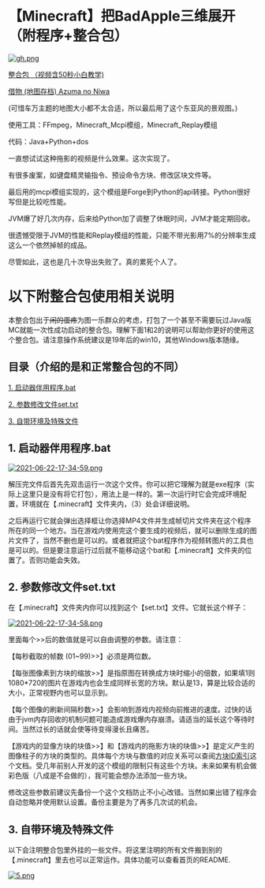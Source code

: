 # 【Minecraft】把BadApple三维展开（附程序+整合包）

[![gh.png](https://i.postimg.cc/x1SLbdcH/gh.png)](https://www.bilibili.com/video/BV1Ww411o77g)


[整合包 （视频含50秒小白教学)](https://github.com/SynthesisDu/MC_BadAppleDGDH/releases/tag/v1.0)

[借物 (地图存档) Azuma no Niwa](https://www.planetminecraft.com/project/garden-of-the-east-3583394/)

(可惜车万主题的地图大小都不太合适，所以最后用了这个东亚风的景观图。)


使用工具：FFmpeg，Minecraft_Mcpi模组，Minecraft_Replay模组

代码：Java+Python+dos


一直想试试这种拖影的视频是什么效果。这次实现了。

有很多废案，如键盘精灵输指令、预设命令方块、修改区块文件等。

最后用的mcpi模组实现的，这个模组是Forge到Python的api转接。Python很好写但是比较吃性能。

JVM爆了好几次内存，后来给Python加了调整了休眠时间，JVM才能定期回收。

很遗憾受限于JVM的性能和Replay模组的性能，只能不带光影用7%的分辨率生成这么一个依然掉帧的成品。

尽管如此，这也是几十次导出失败了。真的累死个人了。


# 以下附整合包使用相关说明

本整合包出于~~闲的蛋疼~~为图一乐群众的考虑，打包了一个甚至不需要玩过Java版MC就能一次性成功启动的整合包。理解下面1和2的说明可以帮助你更好的使用这个整合包。请注意操作系统建议是19年后的win10，其他Windows版本随缘。

<h2>目录（介绍的是和正常整合包的不同）</h2>

[1. 启动器伴用程序.bat](https://github.com/SynthesisDu/MC_BadAppleDGDH/blob/main/%E6%95%B4%E5%90%88%E5%8C%85%E4%BD%BF%E7%94%A8%E7%9B%B8%E5%85%B3%E8%AF%B4%E6%98%8E/%E6%95%B4%E5%90%88%E5%8C%85%E4%BD%BF%E7%94%A8%E7%9B%B8%E5%85%B3%E8%AF%B4%E6%98%8E.md#1-%E5%90%AF%E5%8A%A8%E5%99%A8%E4%BC%B4%E7%94%A8%E7%A8%8B%E5%BA%8Fbat)

[2. 参数修改文件set.txt](https://github.com/SynthesisDu/MC_BadAppleDGDH/blob/main/%E6%95%B4%E5%90%88%E5%8C%85%E4%BD%BF%E7%94%A8%E7%9B%B8%E5%85%B3%E8%AF%B4%E6%98%8E/%E6%95%B4%E5%90%88%E5%8C%85%E4%BD%BF%E7%94%A8%E7%9B%B8%E5%85%B3%E8%AF%B4%E6%98%8E.md#2-%E5%8F%82%E6%95%B0%E4%BF%AE%E6%94%B9%E6%96%87%E4%BB%B6settxt)

[3. 自带环境及特殊文件](https://github.com/SynthesisDu/MC_BadAppleDGDH/blob/main/%E6%95%B4%E5%90%88%E5%8C%85%E4%BD%BF%E7%94%A8%E7%9B%B8%E5%85%B3%E8%AF%B4%E6%98%8E/%E6%95%B4%E5%90%88%E5%8C%85%E4%BD%BF%E7%94%A8%E7%9B%B8%E5%85%B3%E8%AF%B4%E6%98%8E.md#3-%E8%87%AA%E5%B8%A6%E7%8E%AF%E5%A2%83%E5%8F%8A%E7%89%B9%E6%AE%8A%E6%96%87%E4%BB%B6)

## 1. 启动器伴用程序.bat

[![2021-06-22-17-34-59.png](https://i.postimg.cc/76KCM0km/2021-06-22-17-34-59.png)](https://postimg.cc/cg84dK6n)

解压完文件后首先先双击运行一次这个文件。你可以把它理解为就是exe程序（实际上这里只是没有将它打包），用法上是一样的。第一次运行时它会完成环境配置，环境就在【.minecraft】文件夹内，（3）处会详细说明。

之后再运行它就会弹出选择框让你选择MP4文件并生成帧切片文件夹在这个程序所在的同一个地方。当在游戏内使用完这个要生成的视频后，就可以删除生成的图片文件了，当然不删也是可以的。或者就把这个bat程序作为视频转图片的工具也是可以的。但是要注意运行过后就不能移动这个bat和【.minecraft】文件夹的位置了。否则功能会失效。

## 2. 参数修改文件set.txt

在【.minecraft】文件夹内你可以找到这个【set.txt】文件。它就长这个样子：

[![2021-06-22-17-34-58.png](https://i.postimg.cc/zvQdyy2c/2021-06-22-17-34-58.png)](https://postimg.cc/kRxNZgmQ)

里面每个>>后的数值就是可以自由调整的参数。请注意：

【每秒截取的帧数 (01~99)>>】必须是两位数。

【每张图像素到方块的缩放>>】是指原图在转换成方块时缩小的倍数，如果填1则1080*720的图片在游戏内也会生成同样长宽的方块。默认是13，算是比较合适的大小，正常视野内也可以显示到。

【每个图像的刷新间隔秒数>>】会影响到游戏内视频向前推进的速度。过快的话由于jvm内存回收的机制问题可能造成游戏爆内存崩溃。请适当的延长这个等待时间。当然过长的话就会使等待变得漫长且痛苦。

【游戏内的显像方块的块值>>】和【游戏内的拖影方块的块值>>】是定义产生的图像柱子的方块的类型的。具体每个方块与数值的对应关系可以查阅[方块ID索引](https://github.com/SynthesisDu/MC_BadAppleDGDH/blob/main/%E6%95%B4%E5%90%88%E5%8C%85%E4%BD%BF%E7%94%A8%E7%9B%B8%E5%85%B3%E8%AF%B4%E6%98%8E/%E6%96%B9%E5%9D%97ID%E7%B4%A2%E5%BC%95.md)这个文档。受几年前别人开发的这个模组的限制只有这些个方块。未来如果有机会做彩色版（八成是不会做的），我可能会想办法添加一些方块。

修改这些参数前建议先备份一个这个文档防止不小心改错。当然如果出错了程序会自动忽略并使用默认设置。备份主要是为了再多几次试的机会。

## 3. 自带环境及特殊文件

以下会注明整合包里外挂的一些文件。将这里注明的所有文件搬到别的【.minecraft】里去也可以正常运作。具体功能可以查看首页的README.

[![5.png](https://i.postimg.cc/nV10jcPz/5.png)](https://postimg.cc/14fpbPPh)
